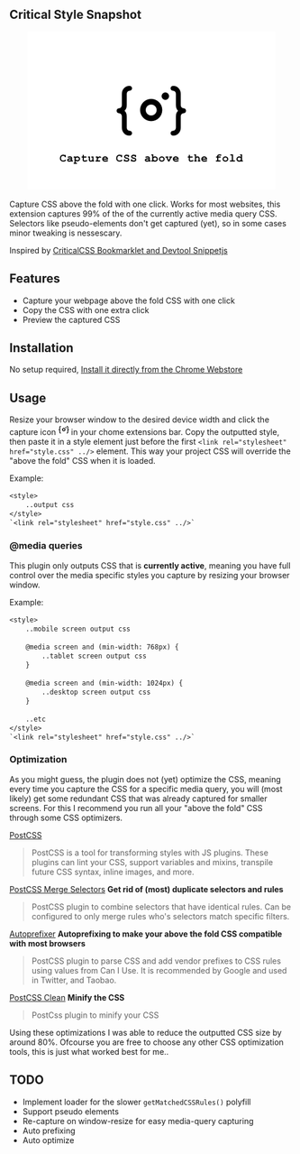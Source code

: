 ## Critical Style Snapshot

<p align="center">
    <img width="440" src="/src/promotional.png?raw=true" text-align="center">
</p>

Capture CSS above the fold with one click. Works for most websites, this extension captures 99% of the of the currently active media query CSS. Selectors like pseudo-elements don't get captured (yet), so in some cases minor tweaking is nessescary.

Inspired by [CriticalCSS Bookmarklet and Devtool Snippetjs](https://gist.github.com/PaulKinlan/6284142)

## Features
- Capture your webpage above the fold CSS with one click
- Copy the CSS with one extra click
- Preview the captured CSS

## Installation
No setup required, [Install it directly from the Chrome Webstore](https://chrome.google.com/webstore/detail/critical-snapshot/gkoeffcejdhhojognlonafnijfkcepob)

## Usage
Resize your browser window to the desired device width and click the capture icon ![icon](/src/icon19.png "icon") in your chome extensions bar. Copy the outputted style, then paste it in a style element just before the first `<link rel="stylesheet" href="style.css" ../>` element. This way your project CSS will override the "above the fold" CSS when it is loaded.

Example:
```
<style>
    ..output css
</style>
`<link rel="stylesheet" href="style.css" ../>`
```

### @media queries

This plugin only outputs CSS that is **currently active**, meaning you have full control over the media specific styles you capture by resizing your browser window.

Example:
```
<style>
    ..mobile screen output css
    
    @media screen and (min-width: 768px) {
        ..tablet screen output css    
    }
    
    @media screen and (min-width: 1024px) {
        ..desktop screen output css
    }
    
    ..etc
</style>
`<link rel="stylesheet" href="style.css" ../>`
```

### Optimization
As you might guess, the plugin does not (yet) optimize the CSS, meaning every time you capture the CSS for a specific media query, you will (most likely) get some redundant CSS that was already captured for smaller screens. For this I recommend you run all your "above the fold" CSS through some CSS optimizers.

[PostCSS](https://github.com/postcss/postcss)
>PostCSS is a tool for transforming styles with JS plugins. These plugins can lint your CSS, support variables and mixins, transpile future CSS syntax, inline images, and more.

[PostCSS Merge Selectors](https://github.com/georgeadamson/postcss-merge-selectors) **Get rid of (most) duplicate selectors and rules**
>PostCSS plugin to combine selectors that have identical rules. Can be configured to only merge rules who's selectors match specific filters.

[Autoprefixer](https://github.com/postcss/autoprefixer) **Autoprefixing to make your above the fold CSS compatible with most browsers**
>PostCSS plugin to parse CSS and add vendor prefixes to CSS rules using values from Can I Use. It is recommended by Google and used in Twitter, and Taobao.

[PostCSS Clean](https://github.com/leodido/postcss-clean) **Minify the CSS**
>PostCss plugin to minify your CSS

Using these optimizations I was able to reduce the outputted CSS size by around 80%. Ofcourse you are free to choose any other CSS optimization tools, this is just what worked best for me..

## TODO
- Implement loader for the slower `getMatchedCSSRules()` polyfill
- Support pseudo elements
- Re-capture on window-resize for easy media-query capturing
- Auto prefixing
- Auto optimize
